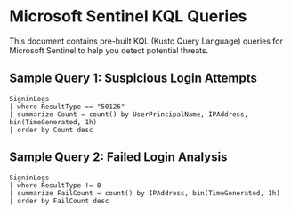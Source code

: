# Microsoft Sentinel KQL Queries

This document contains pre-built KQL (Kusto Query Language) queries for Microsoft Sentinel to help you detect potential threats.

## Sample Query 1: Suspicious Login Attempts
```kusto
SigninLogs
| where ResultType == "50126"
| summarize Count = count() by UserPrincipalName, IPAddress, bin(TimeGenerated, 1h)
| order by Count desc
```

## Sample Query 2: Failed Login Analysis
```kusto
SigninLogs
| where ResultType != 0
| summarize FailCount = count() by IPAddress, bin(TimeGenerated, 1h)
| order by FailCount desc
```

